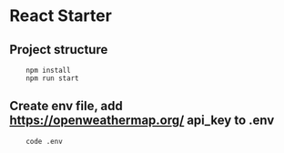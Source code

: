 # React Starter

## Project structure

```
    npm install
    npm run start
```

## Create env file, add https://openweathermap.org/ api_key to .env
```
    code .env
```

